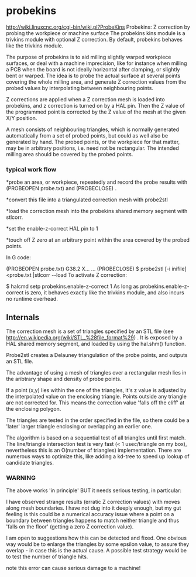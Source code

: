 # probekins
http://wiki.linuxcnc.org/cgi-bin/wiki.pl?ProbeKins
Probekins: Z correction by probing the workpiece or machine surface
The probekins kins module is a trivkins module with optional Z correction. By default, probekins behaves like the trivkins module.

The purpose of probekins is to aid milling slightly warped workpiece surfaces, or deal with a machine imprecision, like for instance when milling a PCB when the board is not ideally horizontal after clamping, or slightly bent or warped. The idea is to probe the actual surface at several points covering the whole milling area, and generate Z correction values from the probed values by interpolating between neighbouring points.

Z corrections are applied when a Z correction mesh is loaded into probekins, and z correction is turned on by a HAL pin. Then the Z value of the programmed point is corrected by the Z value of the mesh at the given X/Y position.

A mesh consists of neighbouring triangles, which is normally generated automatically from a set of probed points, but could as well also be generated by hand. The probed points, or the workpiece for that matter, may be in arbitrary positions, i.e. need not be rectangular. The intended milling area should be covered by the probed points.

### typical work flow
*probe an area, or workpiece, repeatedly and record the probe results with (PROBEOPEN probe.txt) and (PROBECLOSE) .

*convert this file into a triangulated correction mesh with probe2stl

*load the correction mesh into the probekins shared memory segment with stlcorr.

*set the enable-z-correct HAL pin to 1

*touch off Z zero at an arbitrary point within the area covered by the probed points.

In G code:

 (PROBEOPEN probe.txt) 
  G38.2 X...
 ...
 (PROBECLOSE)
 $ probe2stl [-i inifile] <probe.txt |stlcorr --load
To activate Z correction:

 $ halcmd setp probekins.enable-z-correct 1
As long as probekins.enable-z-correct is zero, it behaves exactly like the trivkins module, and also incurs no runtime overhead.


## Internals
The correction mesh is a set of triangles specified by an STL file (see http://en.wikipedia.org/wiki/STL_%28file_format%29) . It is exposed by a HAL shared memory segment, and loaded by using the hal.shm() function.

Probe2stl creates a Delauney triangulation of the probe points, and outputs an STL file.

The advantage of using a mesh of triangles over a rectangular mesh lies in the aribtrary shape and density of probe points.

If a point (x,y) lies within the one of the triangles, it's z value is adjusted by the interpolated value on the enclosing triangle. Points outside any triangle are not corrected for. This means the correction value 'falls off the cliff' at the enclosing polygon.

The triangles are tested in the order specified in the file, so there could be a 'later' larger triangle enclosing or overlapping an earlier one.

The algorithm is based on a sequential test of all triangles until first match. The line/triangle intersection test is very fast (< 1 usec/triangle on my box), nevertheless this is an O(number of triangles) implementation. There are numerous ways to optimize this, like adding a kd-tree to speed up lookup of candidate triangles.

### WARNING
The above works 'in principle' BUT it needs serious testing, in particular:

I have observed strange results (erratic Z correction values) with moves along mesh boundaries. I have not dug into it deeply enough, but my gut feeling is this could be a numerical accuracy issue where a point on a boundary between triangles happens to match neither triangle and thus 'falls on the floor' (getting a zero Z correction value).

I am open to suggestions how this can be detected and fixed. One obvious way would be to enlarge the triangles by some epsilon value, to assure they overlap - in case this is the actual cause. A possible test strategy would be to test the number of triangle hits.

note this error can cause serious damage to a machine!
